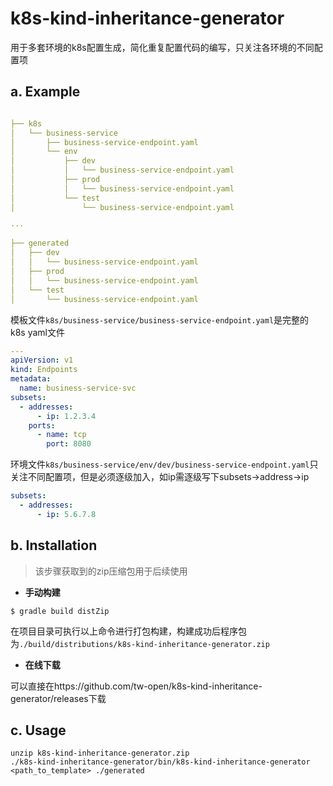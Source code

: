 # k8s-kind-inheritance-generator
用于多套环境的k8s配置生成，简化重复配置代码的编写，只关注各环境的不同配置项

## a. Example
```yaml

├── k8s                                                                   
│   └── business-service
│       ├── business-service-endpoint.yaml                 
│       └── env
│           ├── dev
│           │   └── business-service-endpoint.yaml   
│           ├── prod
│           │   └── business-service-endpoint.yaml
│           └── test
│               └── business-service-endpoint.yaml

···

├── generated
│   ├── dev
│   │   └── business-service-endpoint.yaml
│   ├── prod
│   │   └── business-service-endpoint.yaml
│   └── test
│       └── business-service-endpoint.yaml

```
模板文件`k8s/business-service/business-service-endpoint.yaml`是完整的 k8s yaml文件
```yaml
---
apiVersion: v1
kind: Endpoints
metadata:
  name: business-service-svc
subsets:
  - addresses:
      - ip: 1.2.3.4
    ports:
      - name: tcp
        port: 8080
```
环境文件`k8s/business-service/env/dev/business-service-endpoint.yaml`只关注不同配置项，但是必须逐级加入，如ip需逐级写下subsets->address->ip
```yaml
subsets:
  - addresses:
      - ip: 5.6.7.8
```

## b. Installation

>该步骤获取到的zip压缩包用于后续使用

- **手动构建**

```shell
$ gradle build distZip
```
在项目目录可执行以上命令进行打包构建，构建成功后程序包为`./build/distributions/k8s-kind-inheritance-generator.zip`

- **在线下载**

可以直接在https://github.com/tw-open/k8s-kind-inheritance-generator/releases下载

## c. Usage
```shell
unzip k8s-kind-inheritance-generator.zip
./k8s-kind-inheritance-generator/bin/k8s-kind-inheritance-generator <path_to_template> ./generated
```

